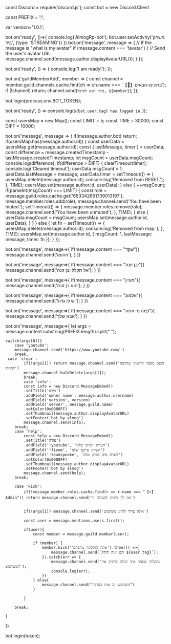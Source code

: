 const Discord = require('discord.js');
const bot = new Discord.Client


const PREFIX = '!';

var version='1.0.1';




bot.on('ready', ()=>{
 console.log('AlmogRp-bot');
 bot.user.setActivity('משחק ביד', {type: 'STREAMING'})
})
bot.on('message', message => {
    // If the message is "what is my avatar"
    if (message.content === '!avatar') {
      // Send the user's avatar URL
      message.channel.send(message.author.displayAvatarURL());
    }
  });
  
  bot.on('ready', () => {
    console.log('I am ready!');
  });
  

  bot.on('guildMemberAdd', member => {
    const channel = member.guild.channels.cache.find(ch => ch.name === '【👋】ברוכים-הבאים');
    if (!channel) return;
    channel.send(`ברוך הבא לסרבר, ${member}`);
  });
  

bot.login(process.env.BOT_TOKEN);

bot.on('ready', () => console.log(`${bot.user.tag} has logged in.`));

const usersMap = new Map();
const LIMIT = 5;
const TIME = 30000;
const DIFF = 10000;


bot.on('message', message => {
  if(message.author.bot) return;
  if(usersMap.has(message.author.id)) {
    const userData = usersMap.get(message.author.id);
    const { lastMessage, timer } = userData;
    const difference = message.createdTimestamp - lastMessage.createdTimestamp;
    let msgCount = userData.msgCount;
    console.log(difference);
    if(difference > DIFF) {
      clearTimeout(timer);
      console.log('Cleared timeout');
      userData.msgCount = 1;
      userData.lastMessage = message;
      userData.timer = setTimeout(() => {
        usersMap.delete(message.author.id);
        console.log('Removed from RESET.');
      }, TIME);
      usersMap.set(message.author.id, userData);
    }
    else {
      ++msgCount;
      if(parseInt(msgCount) === LIMIT) {
        const role = message.guild.roles.cache.get('653342651739013197');
        message.member.roles.add(role);
        message.channel.send('You have been muted.');
        setTimeout(() => {
          message.member.roles.remove(role);
          message.channel.send('You have been unmuted');
        }, TIME);
      } else {
        userData.msgCount = msgCount;
        usersMap.set(message.author.id, userData);
      }
    }
  }
  else {
    let fn = setTimeout(() => {
      usersMap.delete(message.author.id);
      console.log('Removed from map.');
    }, TIME);
    usersMap.set(message.author.id, {
      msgCount: 1,
      lastMessage: message,
      timer: fn
    });
  }
});
    
    



bot.on('message', message=>{
    if(message.content === "שקד"){
        message.channel.send('ההומו');
    }
})

bot.on('message', message=>{
    if(message.content === "יבן זונה"){
        message.channel.send('אל תקלל יבן זונה');
    }
})

bot.on('message', message=>{
    if(message.content === "מעיין"){
        message.channel.send('הוא בן זונה');
    }
})

bot.on('message', message=>{
    if(message.content === "אלמוג"){
        message.channel.send('יש לו גדול');
    }
})

bot.on('message', message=>{
    if(message.content === "למה מי אתה"){
        message.channel.send('אבא שלך');
    }
})

bot.on('message', message=>{
    let args = message.content.substring(PREFIX.length).split(" ");

    switch(args[0]){
        case 'youtube':
        message.channel.send('https://www.youtube.com/')
        break;
     case 'clear':
            if(!args[1]) return message.channel.send('הכנס מספר הודעות שתרצה למחוק')
            message.channel.bulkDelete(args[1]);
            break;
            case 'info':
            const info = new Discord.MessageEmbed()
            .setTitle('מידע')
            .addField('owner name', message.author.username)
            .addField('version', version)
            .addField('server', message.guild.name)
            .setColor(0x0000FF)
            .setThumbnail(message.author.displayAvatarURL)
            .setFooter('bot by almog')
            message.channel.send(info);
        break;
        case 'help':
            const help = new Discord.MessageEmbed()
            .setTitle('עזרה')
            .addField('!youtube', 'הערוץ יוטיוב שלנו')
            .addField('!fivem', 'השרת פייבם שלנו')
            .addField('!teamspeake', 'לשרת טים ספיק שלנו')
            .setColor(0x0000FF)
            .setThumbnail(message.author.displayAvatarURL)
            .setFooter('bot by almog')
            message.channel.send(help);
        break;

        case 'kick':
            if(!message.member.roles.cache.find(r => r.name === "【⭐】Admin")) return message.channel.send('אין לך גישות לפעולה זו')


            if(!args[1]) message.channel.send('אתה צריך לתייג משתמש')

            const user = message.mentions.users.first();

            if(user){
                const member = message.guild.member(user);
                
                if (member) {
                    member.kick('אתה הוקקתה מהסרבר').then(() =>{
                        message.channel.send(`הבן זונה הוקק ${user.tag}`);
                    }).catch(err => {
                        message.channel.send('נתקלתי בבעיה איני יכולה להקיק את המשתמש');
                        console.log(err);
                    })
                } else{
                    message.channel.send("משתמש זה אינו בסרבר")
                } 
            
            }
       
        break;

    }
})
  

bot.login(token);

